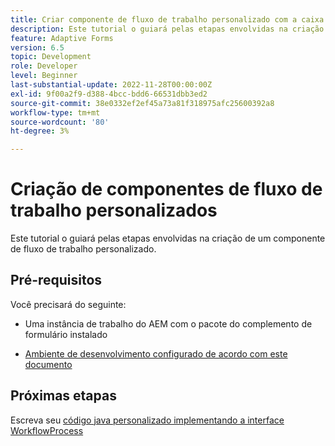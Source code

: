 ```yaml
---
title: Criar componente de fluxo de trabalho personalizado com a caixa de diálogo
description: Este tutorial o guiará pelas etapas envolvidas na criação de um componente de fluxo de trabalho personalizado.
feature: Adaptive Forms
version: 6.5
topic: Development
role: Developer
level: Beginner
last-substantial-update: 2022-11-28T00:00:00Z
exl-id: 9f00a2f9-d388-4bcc-bdd6-66531dbb3ed2
source-git-commit: 38e0332ef2ef45a73a81f318975afc25600392a8
workflow-type: tm+mt
source-wordcount: '80'
ht-degree: 3%

---
```


# Criação de componentes de fluxo de trabalho personalizados

Este tutorial o guiará pelas etapas envolvidas na criação de um componente de fluxo de trabalho personalizado.

## Pré-requisitos

Você precisará do seguinte:

* Uma instância de trabalho do AEM com o pacote do complemento de formulário instalado

* [Ambiente de desenvolvimento configurado de acordo com este documento](https://experienceleague.adobe.com/docs/experience-manager-learn/forms/creating-your-first-osgi-bundle/create-your-first-osgi-bundle.html)

## Próximas etapas

Escreva seu [código java personalizado implementando a interface WorkflowProcess](./custom-process-step-aem-workflow.md)
